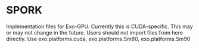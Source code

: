 # SPORK

Implementation files for Exo-GPU.
Currently this is CUDA-specific. This may or may not change in the future.
Users should not import files from here directly.
Use exo.platforms.cuda, exo.platforms.Sm80, exo.platforms.Sm90
